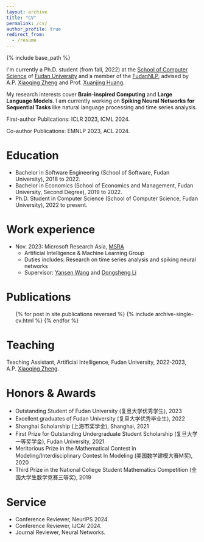 ```yaml
---
layout: archive
title: "CV"
permalink: /cv/
author_profile: true
redirect_from:
  - /resume
---
```


{% include base_path %}

I'm currently a Ph.D. student (from fall, 2022) at the [School of Computer Science](https://cs.fudan.edu.cn/) of [Fudan University](https://www.fudan.edu.cn/) and a member of the [FudanNLP](https://nlp.fudan.edu.cn/), advised by A.P. [Xiaoqing Zheng](https://faculty.fudan.edu.cn/zhengxq/zh_CN/) and Prof. [Xuanjing Huang](https://xuanjing-huang.github.io/).

My research interests cover **Brain-inspired Computing** and **Large Language Models**. I am currently working on **Spiking Neural Networks for Sequential Tasks** like natural language processing and time series analysis.

First-author Publications: ICLR 2023, ICML 2024.

Co-author Publications: EMNLP 2023, ACL 2024.

Education
======
* Bachelor in Software Engineering (School of Software, Fudan University), 2018 to 2022.
* Bachelor in Economics (School of Economics and Management, Fudan University, Second Degree), 2019 to 2022.
* Ph.D. Student in Computer Science (School of Computer Science, Fudan University), 2022 to present.

Work experience
======
* Nov. 2023: Microsoft Research Asia, [MSRA](https://www.msra.cn/)
  * Artificial Intelligence & Machine Learning Group
  * Duties includes: Research on time series analysis and spiking neural networks
  * Supervisor: [Yansen Wang](https://scholar.google.com/citations?user=Hvbzb1kAAAAJ) and [Dongsheng Li](http://recmind.cn/)

Publications
======
  <ul>{% for post in site.publications reversed %}
    {% include archive-single-cv.html %}
  {% endfor %}</ul>
  
Teaching
======
Teaching Assistant, Artificial Intelligence, Fudan University, 2022-2023, A.P. [Xiaoqing Zheng](https://faculty.fudan.edu.cn/zhengxq/zh_CN/).

Honors & Awards
======
* Outstanding Student of Fudan University (复旦大学优秀学生), 2023
* Excellent graduates of Fudan University (复旦大学优秀毕业生), 2022
* Shanghai Scholarship (上海市奖学金), Shanghai, 2021
* First Prize for Outstanding Undergraduate Student Scholarship (复旦大学一等奖学金), Fudan University, 2021
* Meritorious Prize in the Mathematical Contest in Modeling/Interdisciplinary Contest In Modeling (美国数学建模大赛M奖), 2020
* Third Prize in the National College Student Mathematics Competition (全国大学生数学竞赛三等奖), 2019

Service
======
* Conference Reviewer, NeurIPS 2024.
* Conference Reviewer, IJCAI 2024.
* Journal Reviewer, Neural Networks.
